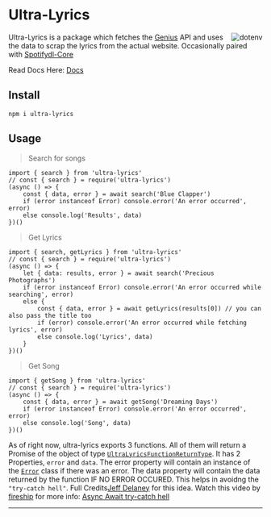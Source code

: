 # Ultra-Lyrics

<img src="https://img.icons8.com/color/96/000000/music--v2.png" alt="dotenv" align="right" />

Ultra-Lyrics is a package which fetches the [Genius](https://img.icons8.com/color/144/000000/music--v2.png) API and uses the data to scrap the lyrics from the actual website. Occasionally paired with [Spotifydl-Core](https://www.npmjs.com/package/spotifydl-core)

Read Docs Here: [Docs](https://alensaito1.github.io/ultra-lyrics/)

## Install

```
npm i ultra-lyrics
```

## Usage

> Search for songs

```TS
import { search } from 'ultra-lyrics'
// const { search } = require('ultra-lyrics')
(async () => {
    const { data, error } = await search('Blue Clapper')
    if (error instanceof Error) console.error('An error occurred', error)
    else console.log('Results', data)
})()
```

> Get Lyrics

```TS
import { search, getLyrics } from 'ultra-lyrics'
// const { search } = require('ultra-lyrics')
(async () => {
    let { data: results, error } = await search('Precious Photographs')
    if (error instanceof Error) console.error('An error occurred while searching', error)
    else {
        const { data, error } = await getLyrics(results[0]) // you can also pass the title too
        if (error) console.error('An error occurred while fetching lyrics', error)
        else console.log('Lyrics', data)
    }
})()
```

> Get Song

```TS
import { getSong } from 'ultra-lyrics'
// const { search } = require('ultra-lyrics')
(async () => {
    const { data, error } = await getSong('Dreaming Days')
    if (error instanceof Error) console.error('An error occurred', error)
    else console.log('Song', data)
})()
```

As of right now, ultra-lyrics exports 3 functions. All of them will return a Promise of the object of type [`UltraLyricsFunctionReturnType`](https://github.com/AlenSaito1/ultralife/blob/61f6e6f6d125b64d76bc81ad00a608760ab5ab72/src/Types.ts#L88). It has 2 Properties, `error` and `data`. The error property will contain an instance of the [`Error`](https://developer.mozilla.org/en-US/docs/Web/JavaScript/Reference/Global_Objects/Error) class if there was an error. The data property will contain the data returned by the function IF NO ERROR OCCURED. This helps in avoidng the `"try-catch hell"`. Full Credits[Jeff Delaney](https://github.com/codediodeio) for this idea. Watch this video by [fireship](https://www.youtube.com/channel/UCsBjURrPoezykLs9EqgamOA) for more info: [Async Await try-catch hell](https://youtu.be/ITogH7lJTyE)

---
